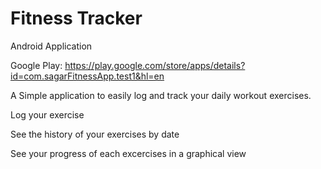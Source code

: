 # Fitness Tracker
Android Application

Google Play: https://play.google.com/store/apps/details?id=com.sagarFitnessApp.test1&hl=en

A Simple application to easily log and track your daily workout exercises.

Log your exercise

See the history of your exercises by date

See your progress of each excercises in a graphical view
